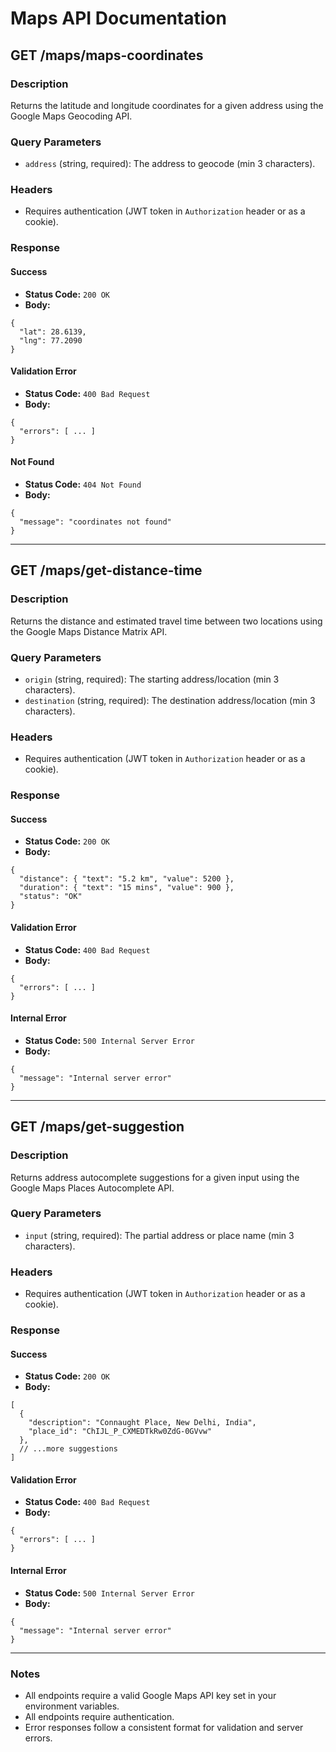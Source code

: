 # Maps API Documentation

## GET /maps/maps-coordinates

### Description
Returns the latitude and longitude coordinates for a given address using the Google Maps Geocoding API.

### Query Parameters
- `address` (string, required): The address to geocode (min 3 characters).

### Headers
- Requires authentication (JWT token in `Authorization` header or as a cookie).

### Response
#### Success
- **Status Code:** `200 OK`
- **Body:**
```
{
  "lat": 28.6139,
  "lng": 77.2090
}
```
#### Validation Error
- **Status Code:** `400 Bad Request`
- **Body:**
```
{
  "errors": [ ... ]
}
```
#### Not Found
- **Status Code:** `404 Not Found`
- **Body:**
```
{
  "message": "coordinates not found"
}
```

---

## GET /maps/get-distance-time

### Description
Returns the distance and estimated travel time between two locations using the Google Maps Distance Matrix API.

### Query Parameters
- `origin` (string, required): The starting address/location (min 3 characters).
- `destination` (string, required): The destination address/location (min 3 characters).

### Headers
- Requires authentication (JWT token in `Authorization` header or as a cookie).

### Response
#### Success
- **Status Code:** `200 OK`
- **Body:**
```
{
  "distance": { "text": "5.2 km", "value": 5200 },
  "duration": { "text": "15 mins", "value": 900 },
  "status": "OK"
}
```
#### Validation Error
- **Status Code:** `400 Bad Request`
- **Body:**
```
{
  "errors": [ ... ]
}
```
#### Internal Error
- **Status Code:** `500 Internal Server Error`
- **Body:**
```
{
  "message": "Internal server error"
}
```

---

## GET /maps/get-suggestion

### Description
Returns address autocomplete suggestions for a given input using the Google Maps Places Autocomplete API.

### Query Parameters
- `input` (string, required): The partial address or place name (min 3 characters).

### Headers
- Requires authentication (JWT token in `Authorization` header or as a cookie).

### Response
#### Success
- **Status Code:** `200 OK`
- **Body:**
```
[
  {
    "description": "Connaught Place, New Delhi, India",
    "place_id": "ChIJL_P_CXMEDTkRw0ZdG-0GVvw"
  },
  // ...more suggestions
]
```
#### Validation Error
- **Status Code:** `400 Bad Request`
- **Body:**
```
{
  "errors": [ ... ]
}
```
#### Internal Error
- **Status Code:** `500 Internal Server Error`
- **Body:**
```
{
  "message": "Internal server error"
}
```

---

### Notes
- All endpoints require a valid Google Maps API key set in your environment variables.
- All endpoints require authentication.
- Error responses follow a consistent format for validation and server errors.
